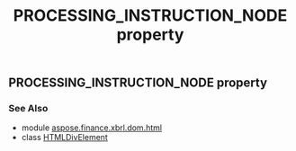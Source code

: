 ﻿---
title: PROCESSING_INSTRUCTION_NODE property
second_title: Aspose.Finance for Python via .NET API References
description: 
type: docs
weight: 180
url: /python-net/aspose.finance.xbrl.dom.html/htmldivelement/processing_instruction_node/
is_root: false
---

## PROCESSING_INSTRUCTION_NODE property


### See Also
* module [aspose.finance.xbrl.dom.html](../../)
* class [HTMLDivElement](/finance/python-net/aspose.finance.xbrl.dom.html/htmldivelement)
